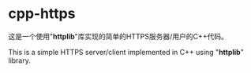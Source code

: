 # cpp-https
这是一个使用"**httplib**"库实现的简单的HTTPS服务器/用户的C++代码。 

This is a simple HTTPS server/client implemented in C++ using "**httplib**" library. 
